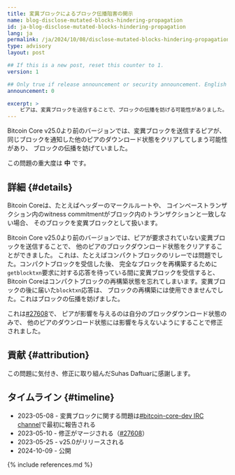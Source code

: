 ```yaml
---
title: 変異ブロックによるブロック伝播阻害の開示
name: blog-disclose-mutated-blocks-hindering-propagation
id: ja-blog-disclose-mutated-blocks-hindering-propagation
lang: ja
permalink: /ja/2024/10/08/disclose-mutated-blocks-hindering-propagation/
type: advisory
layout: post

## If this is a new post, reset this counter to 1.
version: 1

## Only true if release announcement or security announcement. English posts only
announcement: 0

excerpt: >
    ピアは、変異ブロックを送信することで、ブロックの伝播を妨げる可能性がありました。
---
```


Bitcoin Core v25.0より前のバージョンでは、変異ブロックを送信するピアが、
同じブロックを通知した他のピアのダウンロード状態をクリアしてしまう可能性があり、
ブロックの伝播を妨げていました。

この問題の重大度は **中** です。

## 詳細 {#details}

Bitcoin Coreは、たとえばヘッダーのマークルルートや、
コインベーストランザクション内のwitness commitmentがブロック内のトランザクションと一致しない場合、
そのブロックを変異ブロックとして扱います。

Bitcoin Core v25.0より前のバージョンでは、ピアが要求されていない変異ブロックを送信することで、
他のピアのブロックダウンロード状態をクリアすることができました。
これは、たとえばコンパクトブロックのリレーでは問題でした。コンパクトブロックを受信した後、
完全なブロックを再構築するために`getblocktxn`要求に対する応答を待っている間に変異ブロックを受信すると、
Bitcoin Coreはコンパクトブロックの再構築状態を忘れてしまいます。変異ブロックの後に届いた`blocktxn`応答は、
ブロックの再構築には使用できませんでした。これはブロックの伝播を妨げました。

これは[#27608](https://github.com/bitcoin/bitcoin/pull/27608)で、
ピアが影響を与えるのは自分のブロックダウンロード状態のみで、
他のピアのダウンロード状態には影響を与えないようにすることで修正されました。

## 貢献 {#attribution}

この問題に気付き、修正に取り組んだSuhas Daftuarに感謝します。

## タイムライン {#timeline}

- 2023-05-08 - 変異ブロックに関する問題は[#bitcoin-core-dev IRC channel](https://bitcoin-irc.chaincode.com/bitcoin-core-dev/2023-05-08)で最初に報告される
- 2023-05-10 - 修正がマージされる（[#27608](https://github.com/bitcoin/bitcoin/pull/27608)）
- 2023-05-25 - v25.0がリリースされる
- 2024-10-09 - 公開

{% include references.md %}

